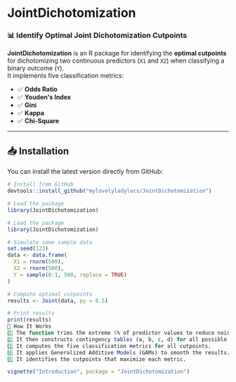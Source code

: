# JointDichotomization  

### 📊 Identify Optimal Joint Dichotomization Cutpoints  

**JointDichotomization** is an R package for identifying the **optimal cutpoints** for dichotomizing two continuous predictors (`X1` and `X2`) when classifying a binary outcome (`Y`).  
It implements five classification metrics:  
- ✅ **Odds Ratio**  
- ✅ **Youden's Index**  
- ✅ **Gini**  
- ✅ **Kappa**  
- ✅ **Chi-Square**  

---

## **📥 Installation**  

You can install the latest version directly from GitHub:  
```r
# Install from GitHub
devtools::install_github("mylovelyladylocs/JointDichotomization")

# Load the package
library(JointDichotomization)

# Load the package
library(JointDichotomization)

# Simulate some sample data
set.seed(123)
data <- data.frame(
  X1 = rnorm(500),
  X2 = rnorm(500),
  Y = sample(0:1, 500, replace = TRUE)
)

# Compute optimal cutpoints
results <- Joint(data, py = 0.5)

# Print results
print(results)
📖 How It Works
1️⃣ The function trims the extreme 5% of predictor values to reduce noise.
2️⃣ It then constructs contingency tables (a, b, c, d) for all possible cutpoints.
3️⃣ It computes the five classification metrics for all cutpoints.
4️⃣ It applies Generalized Additive Models (GAMs) to smooth the results.
5️⃣ It identifies the cutpoints that maximize each metric.

vignette("Introduction", package = "JointDichotomization")

